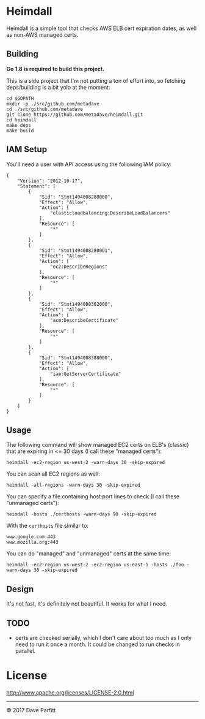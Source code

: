 # Heimdall

Heimdall is a simple tool that checks AWS ELB cert expiration dates, as well as non-AWS managed certs.


## Building

**Go 1.8 is required to build this project.**

This is a side project that I'm not putting a ton of effort into, so fetching deps/building is a bit yolo at the moment:

```
cd $GOPATH
mkdir -p ./src/github.com/metadave
cd ./src/github.com/metadave
git clone https://github.com/metadave/heimdall.git
cd heimdall
make deps
make build
```

## IAM Setup

You'll need a user with API access using the following IAM policy:

```
{
    "Version": "2012-10-17",
    "Statement": [
        {
            "Sid": "Stmt1494008280000",
            "Effect": "Allow",
            "Action": [
                "elasticloadbalancing:DescribeLoadBalancers"
            ],
            "Resource": [
                "*"
            ]
        },
        {
            "Sid": "Stmt1494008280001",
            "Effect": "Allow",
            "Action": [
                "ec2:DescribeRegions"
            ],
            "Resource": [
                "*"
            ]
        },
        {
            "Sid": "Stmt1494008362000",
            "Effect": "Allow",
            "Action": [
                "acm:DescribeCertificate"
            ],
            "Resource": [
                "*"
            ]
        },
        {
            "Sid": "Stmt1494008388000",
            "Effect": "Allow",
            "Action": [
                "iam:GetServerCertificate"
            ],
            "Resource": [
                "*"
            ]
        }
    ]
}
```

## Usage

The following command will show managed EC2 certs on ELB's (classic) that are expiring in <= 30 days (I call these "managed certs"):

```shell
heimdall -ec2-region us-west-2 -warn-days 30 -skip-expired
```

You can scan all EC2 regions as well:

```
heimdall -all-regions -warn-days 30 -skip-expired
```

You can specify a file containing host:port lines to check (I call these "unmanaged certs"):

```shell
heimdall -hosts ./certhosts -warn-days 90 -skip-expired
```

With the `certhosts` file similar to:

```
www.google.com:443
www.mozilla.org:443
```

You can do "managed" and "unmanaged" certs at the same time:

```
heimdall -ec2-region us-west-2 -ec2-region us-east-1 -hosts ./foo -warn-days 30 -skip-expired
```

## Design

It's not fast, it's definitely not beautiful. It works for what I need. 

## TODO

- certs are checked serially, which I don't care about too much as I only need to run it once a month. It could be changed to run checks in parallel.

# License

http://www.apache.org/licenses/LICENSE-2.0.html

---

© 2017 Dave Parfitt
